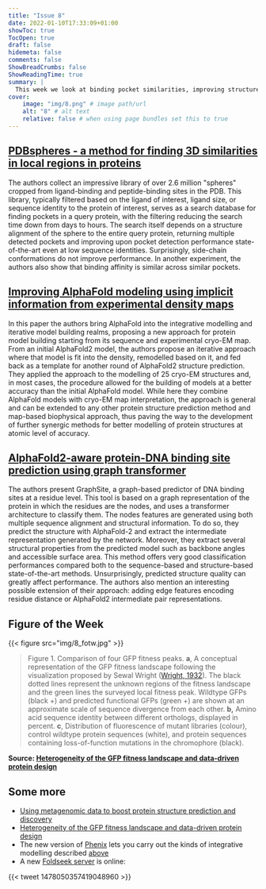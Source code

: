 ```yaml
---
title: "Issue 8"
date: 2022-01-10T17:33:09+01:00
showToc: true
TocOpen: true
draft: false
hidemeta: false
comments: false
ShowBreadCrumbs: false
ShowReadingTime: true
summary: |
  This week we look at binding pocket similarities, improving structures with AlphaFold and Cryo-EM, and a new approach to predict DNA-binding sites
cover:
    image: "img/8.png" # image path/url
    alt: "8" # alt text
    relative: false # when using page bundles set this to true
---
```


## [PDBspheres - a method for finding 3D similarities in local regions in proteins](https://doi.org/10.1101/2022.01.04.474934)

The authors collect an impressive library of over 2.6 million "spheres" cropped from ligand-binding and peptide-binding sites in the PDB. This library, typically filtered based on the ligand of interest, ligand size, or sequence identity to the protein of interest, serves as a search database for finding pockets in a query protein, with the filtering reducing the search time down from days to hours. The search itself depends on a structure alignment of the sphere to the entire query protein, returning multiple detected pockets and improving upon pocket detection performance state-of-the-art even at low sequence identities. Surprisingly, side-chain conformations do not improve performance. In another experiment, the authors also show that binding affinity is similar across similar pockets.


## [Improving AlphaFold modeling using implicit information from experimental density maps](https://doi.org/10.1101/2022.01.07.475350)

In this paper the authors bring AlphaFold into the integrative modelling and iterative model building realms, proposing a new approach for protein model building starting from its sequence and experimental cryo-EM map. From an initial AlphaFold2 model, the authors propose an iterative approach where that model is fit into the density, remodelled based on it, and fed back as a template for another round of AlphaFold2 structure prediction. They applied the approach to the modelling of 25 cryo-EM structures and, in most cases, the procedure allowed for the building of models at a better accuracy than the initial AlphaFold model. While here they combine AlphaFold models with cryo-EM map interpretation, the approach is general and can be extended to any other protein structure prediction method and map-based biophysical approach, thus paving the way to the development of further synergic methods for better modelling of protein structures at atomic level of accuracy.

## [AlphaFold2-aware protein-DNA binding site prediction using graph transformer](https://doi.org/10.1101/2021.08.25.457661)

The authors present GraphSite, a graph-based predictor of DNA binding sites at a residue level. This tool is based on a graph representation of the protein in which the residues are the nodes, and uses a transformer architecture to classify them. The nodes features are generated using both multiple sequence alignment and structural information. To do so, they predict the structure with AlphaFold-2 and extract the intermediate representation generated by the network. Moreover, they extract several structural properties from the predicted model such as backbone angles and accessible surface area. This method offers very good classification performances compared both to the sequence-based and structure-based state-of-the-art methods. Unsurprisingly, predicted structure quality can greatly affect performance. The authors also mention an interesting possible extension of their approach: adding edge features encoding residue distance or AlphaFold2 intermediate pair representations.


## Figure of the Week

{{< figure src="img/8_fotw.jpg" >}}

> Figure 1. Comparison of four GFP fitness peaks.
> **a**, A conceptual representation of the GFP fitness landscape following the visualization proposed by Sewal Wright ([Wright, 1932](https://www.biorxiv.org/content/10.1101/2021.12.08.471728v1.full#ref-72)). The black dotted lines represent the unknown regions of the fitness landscape and the green lines the surveyed local fitness peak. Wildtype GFPs (black +) and predicted functional GFPs (green +) are shown at an approximate scale of sequence divergence from each other. **b,** Amino acid sequence identity between different orthologs, displayed in percent. **c**, Distribution of fluorescence of mutant libraries (colour), control wildtype protein sequences (white), and protein sequences containing loss-of-function mutations in the chromophore (black).

**Source: [Heterogeneity of the GFP fitness landscape and data-driven protein design](https://doi.org/10.1101/2021.12.08.471728)**

## Some more
- [Using metagenomic data to boost protein structure prediction and discovery](https://doi.org/10.1016/j.csbj.2021.12.030)
- [Heterogeneity of the GFP fitness landscape and data-driven protein design](https://doi.org/10.1101/2021.12.08.471728)
- The new version of [Phenix](https://phenix-online.org/version_docs/1.20rc3-4410/reference/alphafold.html) lets you carry out the kinds of integrative modelling described [above](https://folded-weekly.netlify.app/posts/8/#improving-alphafold-modeling-using-implicit-information-from-experimental-density-mapshttpsdoiorg10110120220107475350)
- A new [Foldseek server](https://search.foldseek.com/search) is online:

{{< tweet 1478050357419048960 >}}
